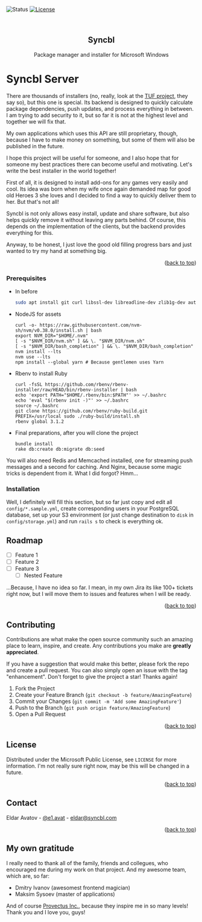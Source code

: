 <div id="top"></div>

![Status][status-shield]
[![License][license-shield]][license-url]

<br />
<div align="center">
<h2 align="center">Syncbl</h2>
  <p align="center">
    Package manager and installer for Microsoft Windows
  </p>
</div>

<!-- ABOUT THE PROJECT -->
# Syncbl Server

There are thousands of installers (no, really, look at the [TUF project](https://theupdateframework.io/), they say so), but this one is special. Its backend is designed to quickly calculate package dependencies, push updates, and process everything in between. I am trying to add security to it, but so far it is not at the highest level and together we will fix that.

My own applications which uses this API are still proprietary, though, because I have to make money on something, but some of them will also be published in the future.

I hope this project will be useful for someone, and I also hope that for someone my best practices there can become useful and motivating. Let's write the best installer in the world together!

First of all, it is designed to install add-ons for any games very easily and cool. Its idea was born when my wife once again demanded map for good old Heroes 3 she loves and I decided to find a way to quickly deliver them to her. But that's not all!

Syncbl is not only allows easy install, update and share software, but also helps quickly remove it without leaving any parts behind. Of course, this depends on the implementation of the clients, but the backend provides everything for this.

Anyway, to be honest, I just love the good old filling progress bars and just wanted to try my hand at something big.

<p align="right">
(<a href="#top">back to top</a>)</p>

<!-- PREREQUISITES -->
### Prerequisites

* In before
  ```sh
  sudo apt install git curl libssl-dev libreadline-dev zlib1g-dev autoconf bison build-essential libyaml-dev libreadline-dev libncurses5-dev libffi-dev libgdbm-dev libpq-dev
  ```
* NodeJS for assets
  ```
  curl -o- https://raw.githubusercontent.com/nvm-sh/nvm/v0.38.0/install.sh | bash
  export NVM_DIR="$HOME/.nvm"
  [ -s "$NVM_DIR/nvm.sh" ] && \. "$NVM_DIR/nvm.sh"
  [ -s "$NVM_DIR/bash_completion" ] && \. "$NVM_DIR/bash_completion"
  nvm install --lts
  nvm use --lts
  npm install --global yarn # Because gentlemen uses Yarn
  ```
* Rbenv to install Ruby
  ```
  curl -fsSL https://github.com/rbenv/rbenv-installer/raw/HEAD/bin/rbenv-installer | bash
  echo 'export PATH="$HOME/.rbenv/bin:$PATH"' >> ~/.bashrc
  echo 'eval "$(rbenv init -)"' >> ~/.bashrc
  source ~/.bashrc
  git clone https://github.com/rbenv/ruby-build.git
  PREFIX=/usr/local sudo ./ruby-build/install.sh
  rbenv global 3.1.2
  ```
* Final preparations, after you will clone the project
  ```
  bundle install
  rake db:create db:migrate db:seed
  ```

You will also need Redis and Memcached installed, one for streaming push messages and a second for caching. And Nginx, because some magic tricks is dependent from it. What I did forgot? Hmm...

<!-- INSTALLATION -->
### Installation

Well, I definitely will fill this section, but so far just copy and edit all `config/*.sample.yml`, create corresponding users in your PostgreSQL database, set up your S3 environment (or just change destination to `disk` in `config/storage.yml`) and run `rails s` to check is everything ok.

<!-- ROADMAP -->
## Roadmap

- [ ] Feature 1
- [ ] Feature 2
- [ ] Feature 3
    - [ ] Nested Feature

...Because, I have no idea so far. I mean, in my own Jira its like 100+ tickets right now, but I will move them to issues and features when I will be ready.

<p align="right">(<a href="#top">back to top</a>)</p>

<!-- CONTRIBUTING -->
## Contributing

Contributions are what make the open source community such an amazing place to learn, inspire, and create. Any contributions you make are **greatly appreciated**.

If you have a suggestion that would make this better, please fork the repo and create a pull request. You can also simply open an issue with the tag "enhancement". Don't forget to give the project a star! Thanks again!

1. Fork the Project
2. Create your Feature Branch (`git checkout -b feature/AmazingFeature`)
3. Commit your Changes (`git commit -m 'Add some AmazingFeature'`)
4. Push to the Branch (`git push origin feature/AmazingFeature`)
5. Open a Pull Request

<p align="right">(<a href="#top">back to top</a>)</p>

<!-- LICENSE -->
## License

Distributed under the Microsoft Public License, see `LICENSE` for more information. I'm not really sure right now, may be this will be changed in a future.

<p align="right">(<a href="#top">back to top</a>)</p>

<!-- CONTACT -->
## Contact

Eldar Avatov - [@e1.avat](https://facebook.com/e1.avat) - eldar@syncbl.com

<p align="right">(<a href="#top">back to top</a>)</p>

## My own gratitude

I really need to thank all of the family, friends and collegues, who encouraged me during my work on that project. And my awesome team, which are, so far:

- Dmitry Ivanov (awesomest frontend magician)
- Maksim Sysoev (master of applications)

And of course [Provectus Inc.](https://provectus.com/), because they inspire me in so many levels! Thank you and I love you, guys!

<!-- MARKDOWN LINKS & IMAGES -->
<!-- https://www.markdownguide.org/basic-syntax/#reference-style-links -->
[license-shield]: https://img.shields.io/static/v1?label=license&message=microsoft%20public%20license&color=blue&style=for-the-badge
[license-url]: https://gitlab.com/syncbl/server/blob/master/LICENSE
[status-shield]: https://img.shields.io/static/v1?label=status&message=early%20development&color=red&style=for-the-badge
